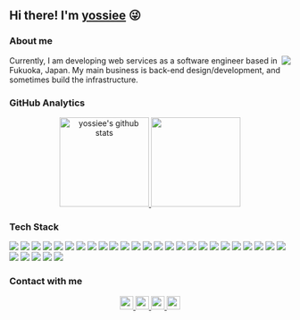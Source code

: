 ## Hi there! I'm [yossiee](http://yossiee.com/about) :stuck_out_tongue_winking_eye:

### About me

<a href="https://github.com/yossiee">
  <img align="right" src="https://komarev.com/ghpvc/?username=yossiee&style=flat-square&label=visitors&color=05122A" />
</a>

Currently, I am developing web services as a software engineer based in Fukuoka, Japan.
My main business is back-end design/development, and sometimes build the infrastructure.

### GitHub Analytics

<p align="center">
<a href="https://github.com/yossiee/yossiee">
  <img height="160em" src="https://github-readme-stats.vercel.app/api?username=yossiee&show_icons=true&count_private=true&theme=algolia&include_all_commits=true&hide=contribs&hide_border=true" alt="yossiee's github stats" />
  <img height="160em" src="https://github-readme-stats.vercel.app/api/top-langs/?username=yossiee&layout=compact&theme=algolia&hide_border=true&langs_count=8" />
</a>
</p>

### Tech Stack

![](https://img.shields.io/badge/-AWS-05122A?style=flat-square&logo=amazon&locoColor=FF9900)
![](https://img.shields.io/badge/-CirclCI-05122A?style=flat-square&logo=circleci&logoColor=343434)
![](https://img.shields.io/badge/-Composer-05122A?style=flat-square&logo=composer&logoColor=885630)
![](https://img.shields.io/badge/-CSS3-05122A?style=flat-square&logo=css3&logoColor=1572B6)
![](https://img.shields.io/badge/-Docker-05122A?style=flat-square&logo=docker&logoColor=2496ED)
![](https://img.shields.io/badge/-Gatsby-05122A?style=flat-square&logo=gatsby&logoColor=663399)
![](https://img.shields.io/badge/-Git-05122A?style=flat-square&logo=git&logoColor=F05032)
![](https://img.shields.io/badge/-GitHub-05122A?style=flat-square&logo=github&logoColor=181717)
![](https://img.shields.io/badge/-GitHub%20Actions-05122A?style=flat-square&logo=Github-Actions&logoColor=2088FF)
![](https://img.shields.io/badge/-Go-05122A?style=flat-square&logo=go&logoColor=00ADD8)
![](https://img.shields.io/badge/-Google%20Analytics-05122A?style=flat-square&logo=google-analytics&logoColor=EC37400)
![](https://img.shields.io/badge/-Heroku-05122A?style=flat-square&logo=heroku&logoColor=430098)
![](https://img.shields.io/badge/-HTML5-05122A?style=flat-square&logo=html5&logoColor=E34F26)
![](https://img.shields.io/badge/-JavaScript-05122A?style=flat-square&logo=javascript&logoColor=F7DF1E)
![](https://img.shields.io/badge/-Laravel-05122A?style=flat-square&logo=laravel&logoColor=FF2020)
![](https://img.shields.io/badge/-MySQL-05122A?style=flat-square&logo=mysql&logoColor=4479A1)
![](https://img.shields.io/badge/-Netlify-05122A?style=flat-square&logo=netlify&logoColor=00C787)
![](https://img.shields.io/badge/-NGINX-05122A?style=flat-square&logo=nginx&logoColor=269539)
![](https://img.shields.io/badge/-Nuxt.js-05122A?style=flat-square&logo=nuxt.js&logoColor=00C58E)
![](https://img.shields.io/badge/-PHP-05122A?style=flat-square&logo=php&logoColor=777BB4)
![](https://img.shields.io/badge/-Ruby-05122A?style=flat-square&logo=ruby&logoColor=CC342D)
![](https://img.shields.io/badge/-Ruby%20on%20Rails-05122A?style=flat-square&logo=ruby-on-rails&logoColor=CC0000)
![](https://img.shields.io/badge/-Redis-05122A?style=flat-square&logo=redis&logoColor=DC382D)
![](https://img.shields.io/badge/-Sass-05122A?style=flat-square&logo=sass&logoColor=CC6699)
![](https://img.shields.io/badge/-Slack-05122A?style=flat-square&logo=slack&logoColor=4A154B)
![](https://img.shields.io/badge/-Terraform-05122A?style=flat-square&logo=terraform&logoColor=623CE4)
![](https://img.shields.io/badge/-Trello-05122A?style=flat-square&logo=trello&logoColor=0079BF)
![](https://img.shields.io/badge/-TypeScript-05122A?style=flat-square&logo=typescript&logoColor=3178C6)
![](https://img.shields.io/badge/-Visual%20Studio%20Code-05122A?style=flat-square&logo=visual-studio-code&logoColor=007ACC)
![](https://img.shields.io/badge/-Vue.js-05122A?style=flat-square&logo=vue.js&logoColor=4FC08D)

### Contact with me

<p align="center">
<a href="https://twitter.com/yossiee_jp" target="_blank" rel="noopener">
  <img alt="yossiee | Twitter" width="24px" src="https://raw.githubusercontent.com/yossiee/yossiee/master/assets/twitter.svg" />
</a>

<a href="https://facebook.com/egashira.yoshimitsu" target="_blank" rel="noopener">
  <img alt="yoshimitsu egashira | Facebook" width="24px" src="https://raw.githubusercontent.com/yossiee/yossiee/master/assets/facebook.svg" />
</a>

<a href="https://www.linkedin.com/in/yossiee" target="_blank" rel="noopener">
  <img alt="yoshimitsu egashira | LinkdIn" width="24px" src="https://raw.githubusercontent.com/yossiee/yossiee/master/assets/linkedin.svg" />
</a>

<a href="https://wantedly.com/id/yossiee" target="_blank" rel="noopener">
  <img alt="yoshimitsu egashira | Wantedly" width="24px" src="https://raw.githubusercontent.com/yossiee/yossiee/master/assets/wantedly.svg" />
</a>
</p>
